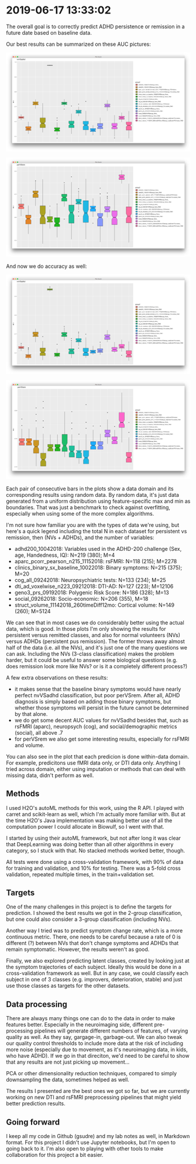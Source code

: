 # 2019-06-17 13:33:02

The overall goal is to correctly predict ADHD persistence or remission in a
future date based on baseline data.

Our best results can be summarized on these AUC pictures:

![](images/2018-11-27-16-17-49.png)

![](images/2018-11-27-16-18-38.png)

And now we do accuracy as well:

![](images/2018-11-27-16-30-22.png)

![](images/2018-11-27-16-32-58.png)

Each pair of consecutive bars in the plots show a data domain and its
corresponding results using random data. By random data, it's just data
generated from a uniform distribution using feature-specific max and min
as boundaries. That was just a benchmark to check against overfitting,
especially when using some of the more complex algorithms.

I'm not sure how familiar you are with the types of data we're using, but here's
a quick legend including the total N in each dataset for persistent vs remission, then (NVs + ADHDs), and the number of variables:

* adhd200_10042018: Variables used in the ADHD-200 challenge (Sex, age, Handedness, IQ): N=219 (380); M=4
* aparc_pcorr_pearson_n215_11152018: rsFMRI: N=118 (215); M=2278
* clinics_binary_sx_baseline_10022018: Binary symptoms: N=215 (375); M=20
* cog_all_09242018: Neuropsychiatric tests: N=133 (234); M=25
* dti_ad_voxelwise_n223_09212018: DTI-AD: N=127 (223); M=12106
* geno3_prs_09192018: Polygenic Risk Score: N=186 (328); M=13
* social_09262018: Socio-economic: N=206 (355), M=18
* struct_volume_11142018_260timeDiff12mo: Cortical volume: N=149 (260); M=5124
  
We can see that in most cases we do considerably better using the actual data,
which is good. In those plots I'm only showing the results for persistent versus
remitted classes, and also for normal volunteers (NVs) versus ADHDs (persistent
pus remission). The former throws away almost half of the data (i.e. all the
NVs), and it's just one of the many questions we can ask. Including the NVs
(3-class classification) makes the problem harder, but it could be useful to
answer some biological questions (e.g. does remission look more like NVs? or is
it a completely different process?)

A few extra observations on these results:

* it makes sense that the baseline binary symptoms would have nearly perfect
  nvVSadhd classification, but poor perVSrem. After all, ADHD diagnosis is
  simply based on adding those binary symptoms, but whether those symptoms will
  persist in the future cannot be determined by that alone.
* we do get some decent AUC values for nvVSadhd besides that, such as rsFMRI
  (aparc), neuropsych (cog), and social/demographic metrics (social), all above
  .7
* for perVSrem we also get some interesting results, especially for rsFMRI and volume.
  
You can also see in the plot that each predicion is done within-data domain. For
example, predicitons use fMRI data only, or DTI data only. Anything I tried
across domain, either using imputation or methods that can deal with missing
data, didn't perform as well.

## Methods

I used H2O's autoML methods for this work, using the R API. I played with carret and scikit-learn
as well, which I'm actually more familiar with. But at the time H2O's Java
implementation was making better use of all the computation power I could
allocate in Biowulf, so I went with that.

I started by using their autoML framework, but not after long it was clear that
DeepLearning was doing better than all other algorithms in every category, so I
stuck with that. No stacked methods worked better, though.

All tests were done using a cross-validation framework, with 90% of data for
training and validation, and 10% for testing. There was a 5-fold cross
validation, repeated multiple times, in the train+validation set.

## Targets

One of the many challenges in this project is to define the targets for
prediction. I showed the best results we got in the 2-group classification, but
one could also consider a 3-group classification (including NVs).

Another way I tried was to predict symptom change rate, which is a more
continuous metric. There, one needs to be careful because a rate of 0 is
different (?) between NVs that don't change symptoms and ADHDs that remain
symptomatic. However, the results weren't as good. 

Finally, we also explored predicting latent classes, created by looking just at
the symptom trajectories of each subject. Ideally this would be done in a
cross-validation framework as well. But in any case, we could classify each
subject in one of 3 classes (e.g. improvers, deterioration, stable) and just
use those classes as targets for the other datasets.

## Data processing

There are always many things one can do to the data in order to make features
better. Especially in the neuroimaging side, different pre-processing pipelines
will generate different numbers of features, of varying quality as well. As they
say, gargage-in, garbage-out. We can also tweak our quality control thresholds
to include more data at the risk of including more noise (especially due to
movement, as it's neuroimaging data, in kids, who have ADHD). If we go in that direciton,
we'd need to be careful to show that any results are not just picking up
movement...

PCA or other dimensionality reduction techniques, compared to simply downsampling the data, sometimes helped as well.

The results I presented are the best ones we got so far, but we are currently
working on new DTI and rsFMRI preprocessing pipelines that might yield better
prediction results. 

## Going forward

I keep all my code in Github (gsudre) and my lab notes as well, in Markdown
format. For this project I didn't use Jupyter notebooks, but I'm open to going
back to it. I'm also open to playing with other tools to make collaboration for
this project a bit easier.
